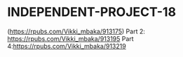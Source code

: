 # INDEPENDENT-PROJECT-18
(https://rpubs.com/Vikki_mbaka/913175)
Part 2: https://rpubs.com/Vikki_mbaka/913195
Part 4:https://rpubs.com/Vikki_mbaka/913219
